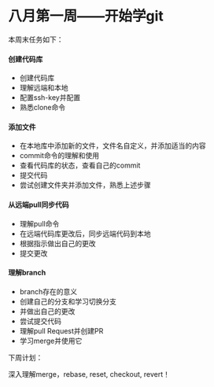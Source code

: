 # 八月第一周——开始学git

本周末任务如下：

#### 创建代码库  

- 创建代码库
- 理解远端和本地
- 配置ssh-key并配置
- 熟悉clone命令

#### 添加文件  

- 在本地库中添加新的文件，文件名自定义，并添加适当的内容
- commit命令的理解和使用
- 查看代码库的状态，查看自己的commit
- 提交代码  
- 尝试创建文件夹并添加文件，熟悉上述步骤

#### 从远端pull同步代码  

- 理解pull命令
- 在远端代码库更改后，同步远端代码到本地
- 根据指示做出自己的更改  
- 提交更改  

#### 理解branch  

- branch存在的意义  
- 创建自己的分支和学习切换分支
- 并做出自己的更改 
- 尝试提交代码 
- 理解pull Request并创建PR
- 学习merge并使用它


下周计划：  

深入理解merge，rebase, reset, checkout, revert！

